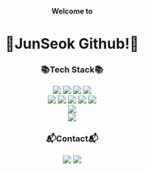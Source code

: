 <div align=center>
  <strong>Welcome to</strong>
  <h1>🦖JunSeok Github!🦖</h1>
</div>

<div align=center>
  <h3>📚Tech Stack📚</h3>
</div>
<div align=center>
  <img src="https://img.shields.io/badge/HTML5-E34F26?style=flat-square&logo=HTML5&logoColor=white" />
  <img src="https://img.shields.io/badge/CSS-1572B6?style=flat-square&logo=css3&logoColor=white">
  <img src="https://img.shields.io/badge/JavaScript-F7DF1E?style=flat-square&logo=javascript&logoColor=white">
  <img src="https://img.shields.io/badge/TypeScript-3178C6?style=flat&logo=TypeScript&logoColor=white"/>
  <br>
  <img src="https://img.shields.io/badge/React-61DAFB?style=flat-square&logo=React&logoColor=white">
  <img src="https://img.shields.io/badge/Redux-764ABC?style=flat-square&logo=Redux&logoColor=white">
  <img src="https://img.shields.io/badge/React Query-FF4154?style=flat-square&logo=Reactquery&logoColor=white">
  <img src="https://img.shields.io/badge/styled components-DB7093?style=flat-square&logo=styledcomponents&logoColor=white">
  <img src="https://img.shields.io/badge/tailwindcss-06B6D4?style=flat-square&logo=tailwindcss&logoColor=white">
  <br>
  <img src="https://img.shields.io/badge/Next.js-000000?style=flat-square&logo=nextdotjs&logoColor=white">
  <br>
  <img src="https://img.shields.io/badge/Git-F05032?style=flat-square&logo=Git&logoColor=white">
  
</div>
<div align=center>
  <h3>📬Contact📬</h3>
</div>
<div align=center>
  <a href="mailto:wnstjr6293@gmail.com"><img src="https://img.shields.io/badge/Gmail-d14836?style=flat-square&logo=Gmail&logoColor=white&link=wnstjr6293@gmail.com"/></a>
  <a href="https://velog.io/@leeleeleeleejun">
    <img src="https://img.shields.io/badge/Velog-20C997?style=flat-square&logo=Velog&logoColor=white">
  </a>
  
  
</div>





<div align=center>
</div>

